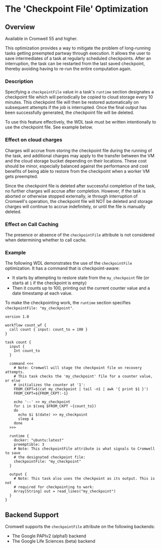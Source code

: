 # The 'Checkpoint File' Optimization

## Overview

Available in Cromwell 55 and higher.

This optimization provides a way to mitigate the problem of long-running tasks getting preempted partway through execution. It allows the user to save intermediates of a task at regularly scheduled checkpoints. After an interruption, the task can be restarted from the last saved checkpoint, thereby avoiding having to re-run the entire computation again.

### Description

Specifying a `checkpointFile` value in a task's `runtime` section designates a checkpoint file which will periodically be
copied to cloud storage every 10 minutes. This checkpoint file will then be restored automatically on subsequent attempts if the job is interrupted. Once the final output has been successfully generated, the checkpoint file will be deleted.

To use this feature effectively, the WDL task must be written intentionally to use the checkpoint file. See example below. 

### Effect on cloud charges

Charges will accrue from storing the checkpoint file during the running of the task, and additional charges may apply to the transfer between the VM and the cloud storage bucket depending on their locations. These cost should be minor, especially balanced against the performance and cost benefits of being able to restore from the checkpoint when a worker VM gets preempted.

Since the checkpoint file is deleted after successful completion of the task, no further charges will accrue after completion. However, if the task is aborted or otherwise stopped externally, ie through interruption of Cromwell's operation, the checkpoint file will NOT be deleted and storage charges will continue to accrue indefinitely, or until the file is manually deleted. 

### Effect on Call Caching

The presence or absence of the `checkpointFile` attribute is not considered when determining whether to call cache.  

### Example

The following WDL demonstrates the use of the `checkpointFile` optimization. It has a command that is checkpoint-aware:

* It starts by attempting to restore state from the `my_checkpoint` file (or starts at `1` if the checkpoint is empty)
* Then it counts up to 100, printing out the current counter value and a date timestamp at each value.

To make the checkpointing work, the `runtime` section specifies `checkpointFile: "my_checkpoint"`.

```wdl
version 1.0

workflow count_wf {
  call count { input: count_to = 100 }
}

task count {
  input {
    Int count_to
  }

  command <<<
    # Note: Cromwell will stage the checkpoint file on recovery attempts.
    # This task checks the 'my_checkpoint' file for a counter value, or else
    # initializes the counter at '1':
    FROM_CKPT=$(cat my_checkpoint | tail -n1 | awk '{ print $1 }')
    FROM_CKPT=${FROM_CKPT:-1}

    echo '--' >> my_checkpoint
    for i in $(seq $FROM_CKPT ~{count_to})
    do
      echo $i $(date) >> my_checkpoint
      sleep 4
    done
  >>>

  runtime {
    docker: "ubuntu:latest"
    preemptible: 3
    # Note: This checkpointFile attribute is what signals to Cromwell to save
    # the designated checkpoint file:
    checkpointFile: "my_checkpoint"
  }

  output {
    # Note: This task also uses the checkpoint as its output. This is not
    # required for checkpointing to work:
    Array[String] out = read_lines("my_checkpoint")
  }
}
```

## Backend Support

Cromwell supports the `checkpointFile` attribute on the following backends:

* The Google PAPIv2 (alpha1) backend
* The Google Life Sciences (beta) backend

